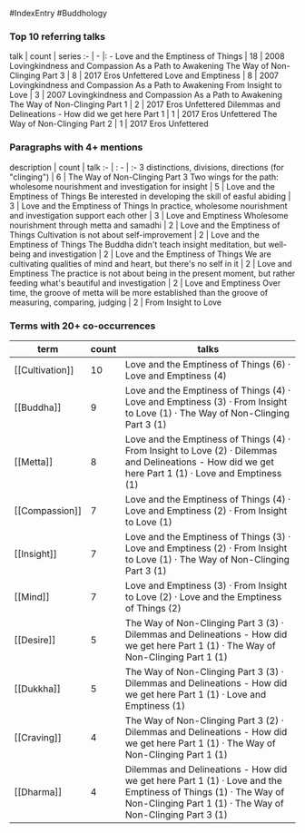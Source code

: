 #IndexEntry #Buddhology

### Top 10 referring talks
talk | count | series
:- | - |: -
<a data-href="Love and the Emptiness of Things" class="internal-link">Love and the Emptiness of Things</a> | 18 | <a data-href="2008 Lovingkindness and Compassion As a Path to Awakening" class="internal-link">2008 Lovingkindness and Compassion As a Path to Awakening</a>
<a data-href="The Way of Non-Clinging Part 3" class="internal-link">The Way of Non-Clinging Part 3</a> | 8 | <a data-href="2017 Eros Unfettered" class="internal-link">2017 Eros Unfettered</a>
<a data-href="Love and Emptiness" class="internal-link">Love and Emptiness</a> | 8 | <a data-href="2007 Lovingkindness and Compassion As a Path to Awakening" class="internal-link">2007 Lovingkindness and Compassion As a Path to Awakening</a>
<a data-href="From Insight to Love" class="internal-link">From Insight to Love</a> | 3 | <a data-href="2007 Lovingkindness and Compassion As a Path to Awakening" class="internal-link">2007 Lovingkindness and Compassion As a Path to Awakening</a>
<a data-href="The Way of Non-Clinging Part 1" class="internal-link">The Way of Non-Clinging Part 1</a> | 2 | <a data-href="2017 Eros Unfettered" class="internal-link">2017 Eros Unfettered</a>
<a data-href="Dilemmas and Delineations - How did we get here Part 1" class="internal-link">Dilemmas and Delineations - How did we get here Part 1</a> | 1 | <a data-href="2017 Eros Unfettered" class="internal-link">2017 Eros Unfettered</a>
<a data-href="The Way of Non-Clinging Part 2" class="internal-link">The Way of Non-Clinging Part 2</a> | 1 | <a data-href="2017 Eros Unfettered" class="internal-link">2017 Eros Unfettered</a>

### Paragraphs with 4+ mentions
description | count | talk
:- | : - | :-
<a aria-label-position="top" aria-label="The Way of Non-Clinging Part 3 > 3 distinctions divisions directions for clinging" data-href="The Way of Non-Clinging Part 3#3 distinctions divisions directions for clinging" class="internal-link">3 distinctions, divisions, directions (for &quot;clinging&quot;)</a> | 6 | <a data-href="The Way of Non-Clinging Part 3" class="internal-link">The Way of Non-Clinging Part 3</a>
<a aria-label-position="top" aria-label="Love and the Emptiness of Things > Two wings for the path wholesome nourishment and investigation for insight" data-href="Love and the Emptiness of Things#Two wings for the path wholesome nourishment and investigation for insight" class="internal-link">Two wings for the path: wholesome nourishment and investigation for insight</a> | 5 | <a data-href="Love and the Emptiness of Things" class="internal-link">Love and the Emptiness of Things</a>
<a aria-label-position="top" aria-label="Love and the Emptiness of Things > Be interested in developing the skill of easful abiding" data-href="Love and the Emptiness of Things#Be interested in developing the skill of easful abiding" class="internal-link">Be interested in developing the skill of easful abiding</a> | 3 | <a data-href="Love and the Emptiness of Things" class="internal-link">Love and the Emptiness of Things</a>
<a aria-label-position="top" aria-label="Love and Emptiness > In practice wholesome nourishment and investigation support each other" data-href="Love and Emptiness#In practice wholesome nourishment and investigation support each other" class="internal-link">In practice, wholesome nourishment and investigation support each other</a> | 3 | <a data-href="Love and Emptiness" class="internal-link">Love and Emptiness</a>
<a aria-label-position="top" aria-label="Love and the Emptiness of Things > Wholesome nourishment through metta and samadhi" data-href="Love and the Emptiness of Things#Wholesome nourishment through metta and samadhi" class="internal-link">Wholesome nourishment through metta and samadhi</a> | 2 | <a data-href="Love and the Emptiness of Things" class="internal-link">Love and the Emptiness of Things</a>
<a aria-label-position="top" aria-label="Love and the Emptiness of Things > Cultivation is not about self-improvement" data-href="Love and the Emptiness of Things#Cultivation is not about self-improvement" class="internal-link">Cultivation is not about self-improvement</a> | 2 | <a data-href="Love and the Emptiness of Things" class="internal-link">Love and the Emptiness of Things</a>
<a aria-label-position="top" aria-label="Love and the Emptiness of Things > The Buddha didnt teach insight meditation but well-being and investigation" data-href="Love and the Emptiness of Things#The Buddha didn't teach insight meditation but well-being and investigation" class="internal-link">The Buddha didn&#x27;t teach insight meditation, but well-being and investigation</a> | 2 | <a data-href="Love and the Emptiness of Things" class="internal-link">Love and the Emptiness of Things</a>
<a aria-label-position="top" aria-label="Love and Emptiness > We are cultivating qualities of mind and heart but theres no self in it" data-href="Love and Emptiness#We are cultivating qualities of mind and heart but there's no self in it" class="internal-link">We are cultivating qualities of mind and heart, but there&#x27;s no self in it</a> | 2 | <a data-href="Love and Emptiness" class="internal-link">Love and Emptiness</a>
<a aria-label-position="top" aria-label="Love and Emptiness > The practice is not about being in the present moment but rather feeding whats beautiful and investigation" data-href="Love and Emptiness#The practice is not about being in the present moment but rather feeding what's beautiful and investigation" class="internal-link">The practice is not about being in the present moment, but rather feeding what&#x27;s beautiful and investigation</a> | 2 | <a data-href="Love and Emptiness" class="internal-link">Love and Emptiness</a>
<a aria-label-position="top" aria-label="From Insight to Love > Over time the groove of metta will be more established than the groove of measuring comparing judging" data-href="From Insight to Love#Over time the groove of metta will be more established than the groove of measuring comparing judging" class="internal-link">Over time, the groove of metta will be more established than the groove of measuring, comparing, judging</a> | 2 | <a data-href="From Insight to Love" class="internal-link">From Insight to Love</a>

### Terms with 20+ co-occurrences
term | count | talks
-|-|-
[[Cultivation]] | 10 | <span class="counts"><a data-href="Love and the Emptiness of Things" class="internal-link">Love and the Emptiness of Things</a> (6) · <a data-href="Love and Emptiness" class="internal-link">Love and Emptiness</a> (4)</span> 
[[Buddha]] | 9 | <span class="counts"><a data-href="Love and the Emptiness of Things" class="internal-link">Love and the Emptiness of Things</a> (4) · <a data-href="Love and Emptiness" class="internal-link">Love and Emptiness</a> (3) · <a data-href="From Insight to Love" class="internal-link">From Insight to Love</a> (1) · <a data-href="The Way of Non-Clinging Part 3" class="internal-link">The Way of Non-Clinging Part 3</a> (1)</span> 
[[Metta]] | 8 | <span class="counts"><a data-href="Love and the Emptiness of Things" class="internal-link">Love and the Emptiness of Things</a> (4) · <a data-href="From Insight to Love" class="internal-link">From Insight to Love</a> (2) · <a data-href="Dilemmas and Delineations - How did we get here Part 1" class="internal-link">Dilemmas and Delineations - How did we get here Part 1</a> (1) · <a data-href="Love and Emptiness" class="internal-link">Love and Emptiness</a> (1)</span> 
[[Compassion]] | 7 | <span class="counts"><a data-href="Love and the Emptiness of Things" class="internal-link">Love and the Emptiness of Things</a> (4) · <a data-href="Love and Emptiness" class="internal-link">Love and Emptiness</a> (2) · <a data-href="From Insight to Love" class="internal-link">From Insight to Love</a> (1)</span> 
[[Insight]] | 7 | <span class="counts"><a data-href="Love and the Emptiness of Things" class="internal-link">Love and the Emptiness of Things</a> (3) · <a data-href="Love and Emptiness" class="internal-link">Love and Emptiness</a> (2) · <a data-href="From Insight to Love" class="internal-link">From Insight to Love</a> (1) · <a data-href="The Way of Non-Clinging Part 3" class="internal-link">The Way of Non-Clinging Part 3</a> (1)</span> 
[[Mind]] | 7 | <span class="counts"><a data-href="Love and Emptiness" class="internal-link">Love and Emptiness</a> (3) · <a data-href="From Insight to Love" class="internal-link">From Insight to Love</a> (2) · <a data-href="Love and the Emptiness of Things" class="internal-link">Love and the Emptiness of Things</a> (2)</span> 
[[Desire]] | 5 | <span class="counts"><a data-href="The Way of Non-Clinging Part 3" class="internal-link">The Way of Non-Clinging Part 3</a> (3) · <a data-href="Dilemmas and Delineations - How did we get here Part 1" class="internal-link">Dilemmas and Delineations - How did we get here Part 1</a> (1) · <a data-href="The Way of Non-Clinging Part 1" class="internal-link">The Way of Non-Clinging Part 1</a> (1)</span> 
[[Dukkha]] | 5 | <span class="counts"><a data-href="The Way of Non-Clinging Part 3" class="internal-link">The Way of Non-Clinging Part 3</a> (3) · <a data-href="Dilemmas and Delineations - How did we get here Part 1" class="internal-link">Dilemmas and Delineations - How did we get here Part 1</a> (1) · <a data-href="Love and Emptiness" class="internal-link">Love and Emptiness</a> (1)</span> 
[[Craving]] | 4 | <span class="counts"><a data-href="The Way of Non-Clinging Part 3" class="internal-link">The Way of Non-Clinging Part 3</a> (2) · <a data-href="Dilemmas and Delineations - How did we get here Part 1" class="internal-link">Dilemmas and Delineations - How did we get here Part 1</a> (1) · <a data-href="The Way of Non-Clinging Part 1" class="internal-link">The Way of Non-Clinging Part 1</a> (1)</span> 
[[Dharma]] | 4 | <span class="counts"><a data-href="Dilemmas and Delineations - How did we get here Part 1" class="internal-link">Dilemmas and Delineations - How did we get here Part 1</a> (1) · <a data-href="Love and the Emptiness of Things" class="internal-link">Love and the Emptiness of Things</a> (1) · <a data-href="The Way of Non-Clinging Part 1" class="internal-link">The Way of Non-Clinging Part 1</a> (1) · <a data-href="The Way of Non-Clinging Part 3" class="internal-link">The Way of Non-Clinging Part 3</a> (1)</span> 

